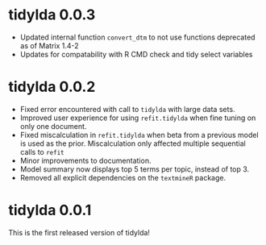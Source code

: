 # tidylda 0.0.3

* Updated internal function `convert_dtm` to not use functions deprecated as of
  Matrix 1.4-2
* Updates for compatability with R CMD check and tidy select variables

# tidylda 0.0.2

* Fixed error encountered with call to `tidylda` with large data sets.
* Improved user experience for using `refit.tidylda` when fine tuning on only
  one document.
* Fixed miscalculation in `refit.tidylda` when beta from a previous model is used
  as the prior. Miscalculation only affected multiple sequential calls to `refit`
* Minor improvements to documentation.
* Model summary now displays top 5 terms per topic, instead of top 3.
* Removed all explicit dependencies on the `textmineR` package.

# tidylda 0.0.1
This is the first released version of tidylda!